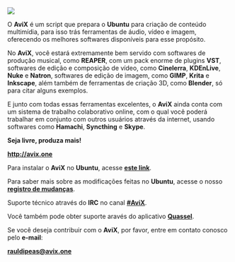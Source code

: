 <img src="https://avix.userecho.com/s/attachments/17534/45980/2050327/26ddcf5afbd6ce27c09926544a9205ac.png">

O <b>AviX</b> é um script que prepara o <b>Ubuntu</b> para criação de conteúdo multimídia, para isso trás ferramentas de áudio, vídeo e imagem, oferecendo os melhores softwares disponíveis para esse propósito.

No <b>AviX</b>, você estará extremamente bem servido com softwares de produção musical, como <b>REAPER</b>, com um pack enorme de plugins <b>VST</b>, softwares de edição e composição de vídeo, como <b>Cinelerra</b>, <b>KDEnLive</b>, <b>Nuke</b> e <b>Natron</b>, softwares de edição de imagem, como <b>GIMP</b>, <b>Krita</b> e <b>Inkscape</b>, além também de ferramentas de criação 3D, como <b>Blender</b>, só para citar alguns exemplos.

E junto com todas essas ferramentas excelentes, o <b>AviX</b> ainda conta com um sistema de trabalho colaborativo online, com o qual você poderá trabalhar em conjunto com outros usuários através da internet, usando softwares como <b>Hamachi</b>, <b>Syncthing</b> e <b>Skype</b>.

<b>Seja livre, produza mais!</b>

<b>http://avix.one</b>

Para instalar o <b>AviX</b> no <b>Ubuntu</b>, acesse <a href="http://avix.userecho.com/topic/957995-instalacao-do-avix-no-ubuntu-x64/" target="_blank"><b>este link</b></a>.

Para saber mais sobre as modificações feitas no <b>Ubuntu</b>, acesse o nosso <a href="http://avix.userecho.com/topic/961338-/" target="_blank"><b>registro de mudanças</b></a>.

Suporte técnico através do <b>IRC</b> no canal <a href="http://webchat.freenode.net/?channels=AviX" target="_blank"><b>#AviX</b></a>. 

Você também pode obter suporte aravés do aplicativo <a href="https://apps.ubuntu.com/cat/applications/quassel/" target="_blank"><b>Quassel</b></a>.


Se você deseja contribuir com o <b>AviX</b>, por favor, entre em contato conosco pelo <b>e-mail</b>:

<b>rauldipeas@avix.one</b>

